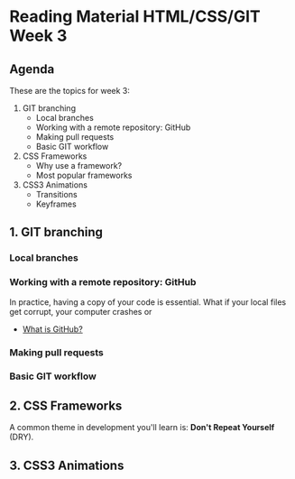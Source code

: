 # Reading Material HTML/CSS/GIT Week 3

## Agenda

These are the topics for week 3:

1. GIT branching
    - Local branches
    - Working with a remote repository: GitHub
    - Making pull requests
    - Basic GIT workflow
2. CSS Frameworks
    - Why use a framework?
    - Most popular frameworks
3. CSS3 Animations
    - Transitions
    - Keyframes

## 1. GIT branching

### Local branches

### Working with a remote repository: GitHub

In practice, having a copy of your code is essential. What if your local files get corrupt, your computer crashes or

-   [What is GitHub?](https://www.youtube.com/watch?v=w3jLJU7DT5E)

### Making pull requests

### Basic GIT workflow

## 2. CSS Frameworks

A common theme in development you'll learn is: **Don't Repeat Yourself** (DRY). 

## 3. CSS3 Animations
